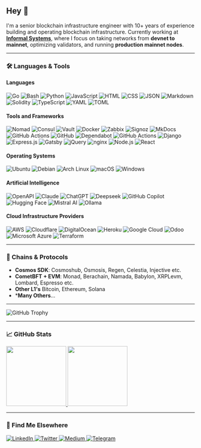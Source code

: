 ## Hey 👋

I'm a senior blockchain infrastructure engineer with 10+ years of experience building and operating blockchain infrastructure. Currently working at **[Informal Systems](https://informal.systems)**, where I focus on taking networks from **devnet to mainnet**, optimizing validators, and running **production mainnet nodes**.

---

### 🛠️ Languages & Tools

#### Languages

![Go](https://img.shields.io/badge/Go-%2300ADD8.svg?&logo=go&logoColor=white)
![Bash](https://img.shields.io/badge/Bash-4EAA25?logo=gnubash&logoColor=fff)
![Python](https://img.shields.io/badge/Python-3776AB?logo=python&logoColor=fff)
![JavaScript](https://img.shields.io/badge/JavaScript-F7DF1E?logo=javascript&logoColor=000)
![HTML](https://img.shields.io/badge/HTML-%23E34F26.svg?logo=html5&logoColor=white)
![CSS](https://img.shields.io/badge/CSS-639?logo=css&logoColor=fff)
![JSON](https://img.shields.io/badge/JSON-000?logo=json&logoColor=fff)
![Markdown](https://img.shields.io/badge/Markdown-%23000000.svg?logo=markdown&logoColor=white)
![Solidity](https://img.shields.io/badge/Solidity-363636?logo=solidity&logoColor=fff)
![TypeScript](https://img.shields.io/badge/TypeScript-3178C6?logo=typescript&logoColor=fff)
![YAML](https://img.shields.io/badge/YAML-CB171E?logo=yaml&logoColor=fff)
![TOML](https://img.shields.io/badge/TOML-9C4121?logo=toml&logoColor=fff)

#### Tools and Frameworks

![Nomad](https://img.shields.io/badge/-Nomad-000?&logo=HashiCorp)
![Consul](https://img.shields.io/badge/-Consul-000?&logo=HashiCorp)
![Vault](https://img.shields.io/badge/-Vault-000?&logo=Vault)
![Docker](https://img.shields.io/badge/Docker-2496ED?logo=docker&logoColor=fff)
![Zabbix](https://img.shields.io/badge/-Zabbix-000?&logo=Zabbix)
![Signoz](https://img.shields.io/badge/-Signoz-000?&logo=data:image/svg+xml;base64,...)
![MkDocs](https://img.shields.io/badge/MkDocs-526CFE?logo=materialformkdocs&logoColor=fff)
![GitHub Actions](https://img.shields.io/badge/GitHub_Actions-2088FF?logo=github-actions&logoColor=white)
![GitHub](https://img.shields.io/badge/GitHub-%23121011.svg?logo=github&logoColor=white)
![Dependabot](https://img.shields.io/badge/Dependabot-025E8C?logo=dependabot&logoColor=fff)
![GitHub Actions](https://img.shields.io/badge/GitHub_Actions-2088FF?logo=github-actions&logoColor=white)
![Django](https://img.shields.io/badge/Django-%23092E20.svg?logo=django&logoColor=white)
![Express.js](https://img.shields.io/badge/Express.js-%23404d59.svg?logo=express&logoColor=%2361DAFB)
![Gatsby](https://img.shields.io/badge/Gatsby-%23663399.svg?logo=gatsby&logoColor=white)
![jQuery](https://img.shields.io/badge/jQuery-0769AD?logo=jquery&logoColor=fff)
![nginx](https://img.shields.io/badge/nginx-009639?logo=nginx&logoColor=fff)
![Node.js](https://img.shields.io/badge/Node.js-6DA55F?logo=node.js&logoColor=white)
![React](https://img.shields.io/badge/React-%2320232a.svg?logo=react&logoColor=%2361DAFB)


#### Operating Systems

![Ubuntu](https://img.shields.io/badge/Ubuntu-E95420?logo=ubuntu&logoColor=white)
![Debian](https://img.shields.io/badge/Debian-A81D33?logo=debian&logoColor=fff)
![Arch Linux](https://img.shields.io/badge/Arch%20Linux-1793D1?logo=arch-linux&logoColor=fff)
![macOS](https://img.shields.io/badge/macOS-000000?logo=apple&logoColor=F0F0F0)
![Windows](https://custom-icon-badges.demolab.com/badge/Windows-0078D6?logo=windows11&logoColor=white)

#### Artificial Intelligence

![OpenAPI](https://img.shields.io/badge/OpenAPI-6BA539?logo=openapiinitiative&logoColor=white)
![Claude](https://img.shields.io/badge/Claude-D97757?logo=claude&logoColor=fff)
![ChatGPT](https://img.shields.io/badge/ChatGPT-74aa9c?logo=openai&logoColor=white)
![Deepseek](https://custom-icon-badges.demolab.com/badge/Deepseek-4D6BFF?logo=deepseek&logoColor=fff)
![GitHub Copilot](https://img.shields.io/badge/GitHub%20Copilot-000?logo=githubcopilot&logoColor=fff)
![Hugging Face](https://img.shields.io/badge/Hugging%20Face-FFD21E?logo=huggingface&logoColor=000)
![Mistral AI](https://img.shields.io/badge/Mistral%20AI-FA520F?logo=mistral-ai&logoColor=fff)
![Ollama](https://img.shields.io/badge/Ollama-fff?logo=ollama&logoColor=000)

#### Cloud Infrastructure Providers

![AWS](https://custom-icon-badges.demolab.com/badge/AWS-%23FF9900.svg?logo=aws&logoColor=white)
![Cloudflare](https://img.shields.io/badge/Cloudflare-F38020?logo=Cloudflare&logoColor=white)
![DigitalOcean](https://img.shields.io/badge/DigitalOcean-%230167ff.svg?logo=digitalOcean&logoColor=white)
![Heroku](https://img.shields.io/badge/Heroku-430098?logo=heroku&logoColor=fffe)
![Google Cloud](https://img.shields.io/badge/Google%20Cloud-%234285F4.svg?logo=google-cloud&logoColor=white)
![Odoo](https://img.shields.io/badge/Odoo-714B67?logo=Odoo&logoColor=fff)
![Microsoft Azure](https://custom-icon-badges.demolab.com/badge/Microsoft%20Azure-0089D6?logo=msazure&logoColor=white)
![Terraform](https://img.shields.io/badge/Terraform-844FBA?logo=terraform&logoColor=fff)

---

### 🔗 Chains & Protocols 

- **Cosmos SDK**: Cosmoshub, Osmosis, Regen, Celestia, Injective etc.
- **CometBFT + EVM**: Monad, Berachain, Namada, Babylon, XRPLevm, Lombard, Espresso etc.
- **Other L1's** Bitcoin, Ethereum, Solana
- ***Many Others**...

---

<p align="left">
  <img src="https://github-profile-trophy.vercel.app/?username=dpdanpittman&theme=onedark&row=2&column=5" alt="GitHub Trophy">
</p>

---

### 📈 GitHub Stats

<a href="https://github.com/dpdanpittman">
  <img height="160px" src="https://github-readme-stats.vercel.app/api?username=dpdanpittman&show_icons=true&hide_border=true&count_private=true&theme=tokyonight" />
  <img height="160px" src="https://github-readme-stats.vercel.app/api/top-langs/?username=dpdanpittman&layout=compact&hide_border=true&theme=tokyonight" />
</a>

---

### 🔗 Find Me Elsewhere
<div align="left">
  <a href="https://linkedin.com/in/mrpittman1">
    <img src="https://img.shields.io/badge/-LinkedIn-0e76a8?style=flat-square&logo=Linkedin&logoColor=white" alt="LinkedIn">
  </a>
  <a href="https://twitter.com/dpdanpittman">
    <img src="https://img.shields.io/badge/-Twitter-00acee?style=flat-square&logo=Twitter&logoColor=white" alt="Twitter">
  </a>
  <a href="https://medium.com/@danpittman_41978/">
    <img src="https://img.shields.io/badge/medium-%2312100E.svg?&style=flat-square&logo=medium&logoColor=white" alt="Medium">
  </a>
  <a href="https://t.me/Qwoyn">
    <img src="https://img.shields.io/badge/-Telegram-0088cc?style=flat-square&logo=Telegram&logoColor=white" alt="Telegram">
  </a>
</div>
